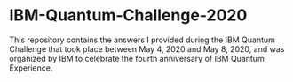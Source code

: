 # IBM-Quantum-Challenge-2020
This repository contains the answers I provided during the IBM Quantum Challenge that took place between May 4, 2020 and May 8, 2020, and was organized by IBM to celebrate the fourth anniversary of IBM Quantum Experience.

